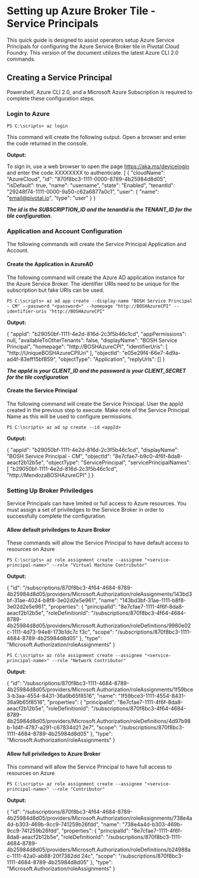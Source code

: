 # Setting up Azure Broker Tile - Service Principals

This quick guide is designed to assist operators setup Azure Service Principals for configuring the Azure Service Broker tile in Pivotal Cloud Foundry.  This version of the document utilizes the latest Azure CLI 2.0 commands.

## Creating a Service Principal

Powershell, Azure CLI 2.0, and a Microsoft Azure Subscription is required to complete these configuration steps.

### Login to Azure
	PS C:\scripts> az login

This command will create the following output.  Open a browser and enter the code returned in the console.


**Output:**

To sign in, use a web browser to open the page https://aka.ms/devicelogin and enter the code XXXXXXXX to authenticate.
[
  {
    "cloudName": "AzureCloud",
    "id": "870f8bc3-1111-0000-8789-4b25984d8d05",
    "isDefault": true,
    "name": "username",
    "state": "Enabled",
    "tenantId": "29248f74-1111-0000-9a50-c62a6877a0c1",
    "user": {
      "name": "email@pivotal.io",
      "type": "user"
    }
  }


***The id is the SUBSCRIPTION_ID and the tenantId is the TENANT_ID for the tile configuration.***


### Application and Account Configuration
The following commands will create the Service Principal Application and Account.
#### Create the Application in AzureAD
The following command will create the Azure AD application instance for the Azure Service Broker.  The identifier URIs need to be unique for the subscription but fake URIs can be used.

	PS C:\scripts> az ad app create --display-name "BOSH Service Principal - CM" --password "<password>" --homepage "http://BOSHAzureCPI" --identifier-uris "http://BOSHAzureCPI"

**Output:**

{
  "appId": "b29050bf-1111-4e2d-816d-2c3f5b46c1cd",
  "appPermissions": null,
  "availableToOtherTenants": false,
  "displayName": "BOSH Service Principal",
  "homepage": "http://BOSHAzureCPI",
  "identifierUris": [
    "http://UniqueBOSHAzureCPIUri"
  ],
  "objectId": "e05e29f4-66e7-4d9a-ad4f-83eff15bf859",
  "objectType": "Application",
  "replyUrls": []
}

***The appId is your CLIENT_ID and the password is your CLIENT_SECRET for the tile configuration***

#### Create the Service Principal
The following command will create the Service Principal.  User the appId created in the previous step to execute.  Make note of the Service Principal Name as this will be used to configure permissions.

	PS C:\scripts> az ad sp create --id <appId>

**Output:**

{
  "appId": "b29050bf-1111-4e2d-816d-2c3f5b46c1cd",
  "displayName": "BOSH Service Principal - CM",
  "objectId": "8e7cfae7-b9c0-4f6f-8da8-aeacf2b12b5e",
  "objectType": "ServicePrincipal",
  "servicePrincipalNames": [
    "b29050bf-1111-4e2d-816d-2c3f5b46c1cd",
    "http://MendozaBOSHAzureCPI"
  ]
}

### Setting Up Broker Priviledges
Service Principals can have limited or full access to Azure resources. You must assign a set of priviledges to the Service Broker in order to successfully complete the configuration.  

#### Allow default priviledges to Azure Broker
These commands will allow the Service Principal to have default access to resources on Azure

	PS C:\scripts> az role assignment create --assignee "<service-principal-name>" --role "Virtual Machine Contributor"

**Output:**

{
  "id": "/subscriptions/870f8bc3-4f64-4684-8789-4b25984d8d05/providers/Microsoft.Authorization/roleAssignments/143bd3bf-31ae-4024-b8f8-3e02d2e5e961",
  "name": "143bd3bf-31ae-1111-b8f8-3e02d2e5e961",
  "properties": {
    "principalId": "8e7cfae7-1111-4f6f-8da8-aeacf2b12b5e",
    "roleDefinitionId": "/subscriptions/870f8bc3-4f64-4684-8789-4b25984d8d05/providers/Microsoft.Authorization/roleDefinitions/9980e02c-1111-4d73-94e8-173b1dc7c
f3c",
    "scope": "/subscriptions/870f8bc3-1111-4684-8789-4b25984d8d05"
  },
  "type": "Microsoft.Authorization/roleAssignments"
}

	PS C:\scripts> az role assignment create --assignee "<service-principal-name>" --role "Network Contributor"

**Output:**

{
  "id": "/subscriptions/870f8bc3-1111-4684-8789-4b25984d8d05/providers/Microsoft.Authorization/roleAssignments/1f59bce3-b3aa-4554-8431-36a9b65f8516",
  "name": "1f59bce3-1111-4554-8431-36a9b65f8516",
  "properties": {
    "principalId": "8e7cfae7-1111-4f6f-8da8-aeacf2b12b5e",
    "roleDefinitionId": "/subscriptions/870f8bc3-4f64-4684-8789-4b25984d8d05/providers/Microsoft.Authorization/roleDefinitions/4d97b98b-1d4f-4787-a291-c67834d21
2e7",
    "scope": "/subscriptions/870f8bc3-1111-4684-8789-4b25984d8d05"
  },
  "type": "Microsoft.Authorization/roleAssignments"
}

#### Allow full priviledges to Azure Broker
This command will allow the Service Principal to have full access to resources on Azure

	PS C:\scripts> az role assignment create --assignee "<service-principal-name>" --role "Contributor"

**Output:**

{
  "id": "/subscriptions/870f8bc3-4f64-4684-8789-4b25984d8d05/providers/Microsoft.Authorization/roleAssignments/738e4a4d-b303-469b-9cc9-741259b26fdd",
  "name": "738e4a4d-b303-469b-9cc9-741259b26fdd",
  "properties": {
    "principalId": "8e7cfae7-1111-4f6f-8da8-aeacf2b12b5e",
    "roleDefinitionId": "/subscriptions/870f8bc3-1111-4684-8789-4b25984d8d05/providers/Microsoft.Authorization/roleDefinitions/b24988ac-1111-42a0-ab88-20f7382dd
24c",
    "scope": "/subscriptions/870f8bc3-1111-4684-8789-4b25984d8d05"
  },
  "type": "Microsoft.Authorization/roleAssignments"
}